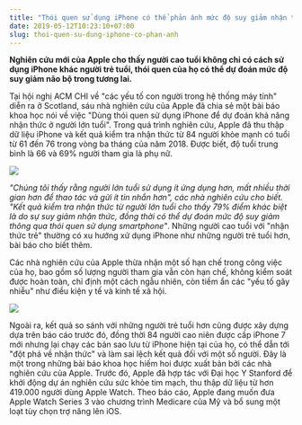 ```yaml
---
title: "Thói quen sử dụng iPhone có thể phản ánh mức độ suy giảm nhận thức theo tuổi tác"
date: 2019-05-12T10:23:10+07:00
slug: thoi-quen-su-dung-iphone-co-phan-anh
---
```


**Nghiên cứu mới của Apple cho thấy người cao tuổi không chỉ có cách sử dụng iPhone khác người trẻ tuổi, thói quen của họ có thể dự đoán mức độ suy giảm não bộ trong tương lai.**

Tại hội nghị ACM CHI về "các yếu tố con người trong hệ thống máy tính" diễn ra ở Scotland, sáu nhà nghiên cứu của Apple đã chia sẻ một bài báo khoa học nói về việc "Dùng thói quen sử dụng iPhone để dự đoán khả năng nhận thức ở người lớn tuổi".
Trong quá trình nghiên cứu, Apple đã thu thập dữ liệu iPhone và kết quả kiểm tra nhận thức từ 84 người khỏe mạnh có tuổi từ 61 đến 76 trong vòng ba tháng của năm 2018. Được biết, độ tuổi trung bình là 66 và 69% người tham gia là phụ nữ.


![](https://1.bp.blogspot.com/-5MmPQCNm4nk/XNJPw7TAkqI/AAAAAAAAKfc/LL5gUip7VmkQE3SAvCjdc1YfVjR4jMwDQCEwYBhgL/s1600/14.jpg)

*"Chúng tôi thấy rằng người lớn tuổi sử dụng ít ứng dụng hơn, mất nhiều thời gian hơn để thao tác và gửi ít tin nhắn hơn", các nhà nghiên cứu cho biết. "Kết quả kiểm tra nhận thức từ người lớn tuổi cho thấy 79% điểm khác biệt là do sự suy giảm nhận thức, đồng thời có thể dự đoán mức độ suy giảm thông qua thói quen sử dụng smartphone"*. Những người cao tuổi với "nhận thức trẻ" thường có xu hướng xử dụng iPhone như những người trẻ tuổi hơn, bài báo cho biết thêm.

Các nhà nghiên cứu của Apple thừa nhận một số hạn chế trong công việc của họ, bao gồm số lượng người tham gia vẫn còn hạn chế, không kiểm soát được hoàn toàn, chỉ định một cách ngẫu nhiên, còn tiềm ẩn các "yếu tố gây nhiễu" như điều kiện y tế và kinh tế xã hội.

![](https://2.bp.blogspot.com/-9mj97Bd6kmQ/XNJPxJ2xTuI/AAAAAAAAKfQ/y4T6H1h_Qv0Z2HFFy3DDUUxdpgCfBpBPwCEwYBhgL/s1600/15.jpg)

Ngoài ra, kết quả so sánh với những người trẻ tuổi hơn cũng được xây dựng dựa trên báo cáo trước đó, đồng thời 84 người cao niên được cấp iPhone 7 mới nhưng lại chạy các bản sao lưu từ iPhone hiện tại của họ, có thể dẫn tới "đột phá về nhận thức" và làm sai lệch kết quả đối với một số người.
Đây là một trong những bài báo khoa học hiếm hoi được xuất bản bởi các nhà nghiên cứu của Apple. Trước đó, Apple đã hợp tác với Đại học Y Stanford để khởi động dự án nghiên cứu sức khỏe tim mạch, thu thập dữ liệu từ hơn 419.000 người dùng Apple Watch. Theo báo cáo, Apple đang muốn đưa Apple Watch Series 3 vào chương trình Medicare của Mỹ và bổ sung một loạt tùy chọn trợ năng lên iOS.
